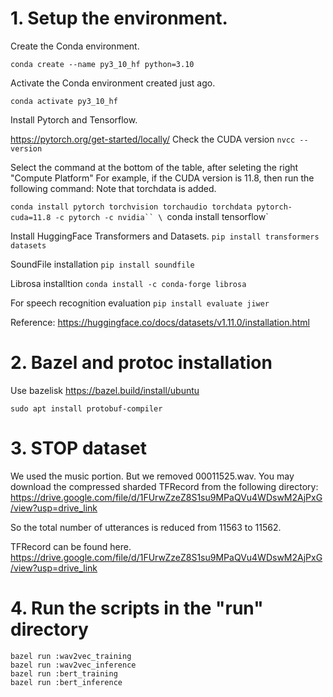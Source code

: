# 1. Setup the environment.


Create the Conda environment.

`conda create --name py3_10_hf python=3.10`

Activate the Conda environment created just ago.

`conda activate py3_10_hf`


Install Pytorch and Tensorflow.

https://pytorch.org/get-started/locally/
Check the CUDA version
`nvcc --version`

Select the command at the bottom of the table, after seleting the right "Compute Platform"
For example, if the CUDA version is 11.8, then run the following command:
Note that torchdata is added.


`conda install pytorch torchvision torchaudio torchdata pytorch-cuda=11.8 -c pytorch -c nvidia``
\
`conda install tensorflow`

Install HuggingFace Transformers and Datasets.
`pip install transformers datasets`

SoundFile installation
`pip install soundfile`

Librosa installtion
`conda install -c conda-forge librosa`

For speech recognition evaluation
`pip install evaluate jiwer`

Reference:
https://huggingface.co/docs/datasets/v1.11.0/installation.html

# 2. Bazel and protoc installation

Use bazelisk
https://bazel.build/install/ubuntu

`sudo apt install protobuf-compiler`


# 3. STOP dataset

We used the music portion.
But we removed 00011525.wav.
You may download the compressed sharded TFRecord from the following directory:
https://drive.google.com/file/d/1FUrwZzeZ8S1su9MPaQVu4WDswM2AjPxG/view?usp=drive_link

So the total number of utterances is reduced from 11563 to 11562.

TFRecord can be found here.
https://drive.google.com/file/d/1FUrwZzeZ8S1su9MPaQVu4WDswM2AjPxG/view?usp=drive_link

# 4. Run the scripts in the "run" directory
`bazel run :wav2vec_training`
\
`bazel run :wav2vec_inference`
\
`bazel run :bert_training`
\
`bazel run :bert_inference`
